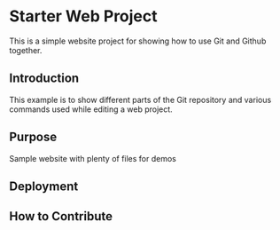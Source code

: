 # Starter Web Project

This is a simple website project for showing how to use Git and Github together.

## Introduction

This example is to show different parts of the Git repository and various commands used while editing a web project.

## Purpose

Sample website with plenty of files for demos

## Deployment

## How to Contribute
